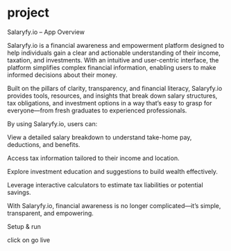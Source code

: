 # project
Salaryfy.io – App Overview

Salaryfy.io is a financial awareness and empowerment platform designed to help individuals gain a clear and actionable understanding of their income, taxation, and investments. With an intuitive and user-centric interface, the platform simplifies complex financial information, enabling users to make informed decisions about their money.

Built on the pillars of clarity, transparency, and financial literacy, Salaryfy.io provides tools, resources, and insights that break down salary structures, tax obligations, and investment options in a way that’s easy to grasp for everyone—from fresh graduates to experienced professionals.

By using Salaryfy.io, users can:

View a detailed salary breakdown to understand take-home pay, deductions, and benefits.

Access tax information tailored to their income and location.

Explore investment education and suggestions to build wealth effectively.

Leverage interactive calculators to estimate tax liabilities or potential savings.

With Salaryfy.io, financial awareness is no longer complicated—it’s simple, transparent, and empowering.



Setup & run 

click on go
live
